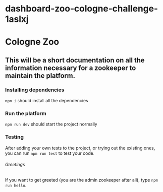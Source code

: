 # dashboard-zoo-cologne-challenge-1aslxj

# Cologne Zoo

## This will be a short documentation on all the information necessary for a zookeeper to maintain the platform.

### Installing dependencies

`npm i` should install all the dependencies

### Run the platform

`npm run dev` should start the project normally

### Testing

After adding your own tests to the project, or trying out the existing ones, you can run `npm run test` to test your code.

###### Greetings

If you want to get greeted (you are the admin zookeeper after all), type `npm run hello`.
